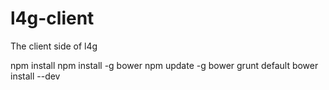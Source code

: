 l4g-client
==========

The client side of l4g

npm install
npm install -g bower
npm update -g bower
grunt default
bower install --dev